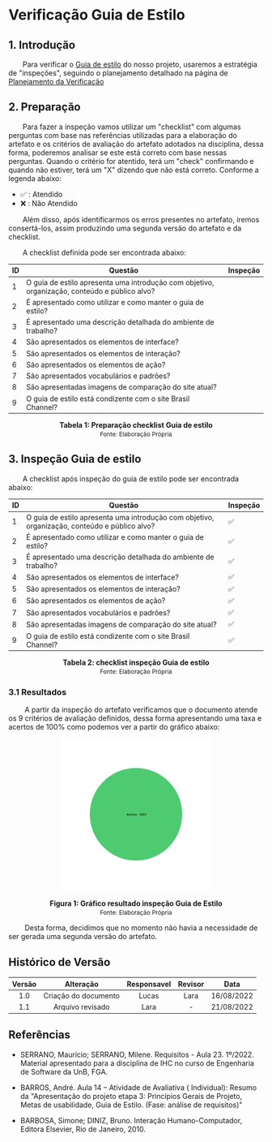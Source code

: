 # Verificação Guia de Estilo

## 1. Introdução

&emsp;&emsp;Para verificar o [Guia de estilo](../analiseRequisitos/guiaDeEstilo.md) do nosso projeto, usaremos a estratégia de "inspeções", seguindo o planejamento detalhado na página de [Planejamento da Verificação](../verificacao/planejamento.md)

## 2. Preparação

&emsp;&emsp;Para fazer a inspeção vamos utilizar um "checklist" com algumas perguntas com base nas referências utilizadas para a elaboração do artefato e os critérios de avaliação do artefato adotados na disciplina, dessa forma, poderemos analisar se este está correto com base nessas perguntas. Quando o critério for atentido, terá um "check" confirmando e quando não estiver, terá um "X" dizendo que não está correto. Conforme a legenda abaixo:

- ✅ : Atendido
- ❌ : Não Atendido

&emsp;&emsp;Além disso, após identificarmos os erros presentes no artefato, iremos consertá-los, assim produzindo uma segunda versão do artefato e da checklist.

&emsp;&emsp;A checklist definida pode ser encontrada abaixo:

<center>

|ID|Questão| Inspeção |
|-----------|-------------|-------------|
| 1 | O guia de estilo apresenta uma introdução com objetivo, organização, conteúdo e público alvo? | |
| 2 | É apresentado como utilizar e como manter o guia de estilo? ||
| 3 | É apresentado uma descrição detalhada do ambiente de trabalho? ||
| 4 | São apresentados os elementos de interface? ||
| 5 | São apresentados os elementos de interação? ||
| 6 | São apresentados os elementos de ação? ||
| 7 | São apresentados vocabulários e padrões? ||
| 8 | São apresentadas imagens de comparação do site atual? ||
| 9 | O guia de estilo está condizente com o site Brasil Channel? ||


</center>

<figcaption align='center'>
    <b>Tabela 1: Preparação checklist Guia de estilo </b>
    <br><small> Fonte: Elaboração Própria </small>
</figcaption>


## 3. Inspeção Guia de estilo
&emsp;&emsp;A checklist após inspeção do guia de estilo pode ser encontrada abaixo:

<center>

|ID|Questão| Inspeção |
|-----------|-------------|-------------|
| 1 | O guia de estilo apresenta uma introdução com objetivo, organização, conteúdo e público alvo? | ✅|
| 2 | É apresentado como utilizar e como manter o guia de estilo? |✅|
| 3 | É apresentado uma descrição detalhada do ambiente de trabalho? |✅|
| 4 | São apresentados os elementos de interface? |✅|
| 5 | São apresentados os elementos de interação? |✅|
| 6 | São apresentados os elementos de ação? |✅|
| 7 | São apresentados vocabulários e padrões? |✅|
| 8 | São apresentadas imagens de comparação do site atual? |✅|
| 9 | O guia de estilo está condizente com o site Brasil Channel? |✅|


</center>

<figcaption align='center'>
    <b>Tabela 2: checklist inspeção Guia de estilo </b>
    <br><small> Fonte: Elaboração Própria</small>
</figcaption>

### 3.1 Resultados
&emsp;&emsp; A partir da inspeção do artefato verificamos que o documento atende os 9 critérios de avaliação definidos, dessa forma apresentando uma taxa e acertos de 100% como podemos ver a partir do gráfico abaixo:

<center>

![Grafico](../assets/graficosVerificacao/GraficoVerificacaoPlanejProtipV2.png)

</center>

<figcaption align='center'>
    <b>Figura 1: Gráfico resultado inspeção Guia de Estilo </b>
    <br><small> Fonte: Elaboração Própria </small>
</figcaption>

&emsp;&emsp; Desta forma, decidimos que no momento não havia a necessidade de ser gerada uma segunda versão do artefato.

## Histórico de Versão 

|    Versão    | Alteração| Responsavel        | Revisor     | Data
| :--------: | :----: | :------------------: | :-------------: |:----:|
| 1.0| Criação do documento | Lucas | Lara | 16/08/2022 |
| 1.1| Arquivo revisado | Lara | - | 21/08/2022 |

## Referências

- SERRANO, Maurício; SERRANO, Milene. Requisitos - Aula 23. 1º/2022. Material apresentado para a disciplina de IHC no curso de Engenharia de Software da UnB, FGA.

- BARROS, André. Aula 14 – Atividade de Avaliativa ( Individual): Resumo da "Apresentação do projeto etapa 3: Princípios Gerais de Projeto, Metas de usabilidade, Guia de Estilo. (Fase: análise de requisitos)"

- BARBOSA, Simone; DINIZ, Bruno. Interação Humano-Computador, Editora Elsevier, Rio de Janeiro, 2010.
